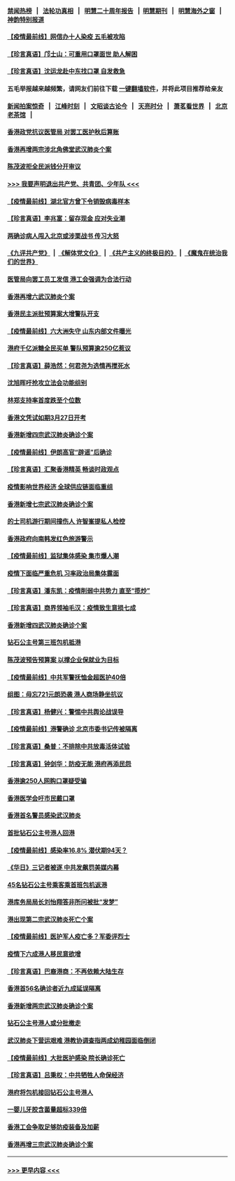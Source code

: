 #### [禁闻热榜](热点新闻.md?=0)  &nbsp;&nbsp;|&nbsp;&nbsp; [法轮功真相](https://github.com/gfw-breaker/truth/blob/master/README.md?=0) &nbsp;&nbsp;|&nbsp;&nbsp; [明慧二十周年报告](https://github.com/gfw-breaker/mh-reports/blob/master/README.md?=0) &nbsp;&nbsp;|&nbsp;&nbsp;[明慧期刊](https://github.com/gfw-breaker/mh-qikan) &nbsp;&nbsp;|&nbsp;&nbsp; [明慧海外之窗](https://github.com/gfw-breaker/mh-news/blob/master/README.md?=0) &nbsp;&nbsp;|&nbsp;&nbsp; [神韵特别报道](https://github.com/gfw-breaker/mh-news/blob/master/shenyun.md?=0)
#### [【疫情最前线】网信办十人染疫 五毛被攻陷](../pages/nsc415/n11903757.md?t=03011331) 
#### [【珍言真语】邝士山：可重用口罩面世 助人解困](../pages/nsc415/n11903875.md?t=03011331) 
#### [【珍言真语】沈运龙赴中东找口罩 自发救急](../pages/nsc415/n11903291.md?t=03011331) 
#### 五毛举报越来越频繁，请网友们前往下载 [一键翻墙软件](https://github.com/gfw-breaker/ssr-accounts)，并将此项目推荐给亲友
#### [新闻拍案惊奇](https://github.com/gfw-breaker/banned-news/blob/master/pages/link4.md) &nbsp;&nbsp;|&nbsp;&nbsp; [江峰时刻](https://github.com/gfw-breaker/banned-news/blob/master/pages/link4.md) &nbsp;&nbsp;|&nbsp;&nbsp; [文昭谈古论今](https://github.com/gfw-breaker/banned-news/blob/master/pages/link4.md) &nbsp;&nbsp;|&nbsp;&nbsp; [天亮时分](https://github.com/gfw-breaker/banned-news/blob/master/pages/link4.md) &nbsp;&nbsp;|&nbsp;&nbsp; [萧茗看世界](https://github.com/gfw-breaker/banned-news/blob/master/pages/link4.md) &nbsp;&nbsp;|&nbsp;&nbsp; [北京老茶馆](https://github.com/gfw-breaker/banned-news/blob/master/pages/link4.md) &nbsp;&nbsp;|&nbsp;&nbsp; 
#### [香港政党抗议医管局 对罢工医护秋后算账](../pages/nsc415/n11901746.md?t=03011331) 
#### [香港再增两宗涉北角佛堂武汉肺炎个案](../pages/nsc415/n11901737.md?t=03011331) 
#### [陈茂波拒全民派钱分开审议](../pages/nsc415/n11901672.md?t=03011331) 
#### [>>> 我要声明退出共产党、共青团、少年队 <<<](https://github.com/begood0513/goodnews/blob/master/quit/letter.md) 
#### [【疫情最前线】湖北官方曾下令销毁病毒样本](../pages/nsc415/n11901518.md?t=03011331) 
#### [【珍言真语】李兆富：留存现金 应对失业潮](../pages/nsc415/n11901448.md?t=03011331) 
#### [两确诊病人闯入北京或涉栗战书 传习大怒](../pages/nsc415/n11901180.md?t=03011331) 
#### [《九评共产党》](https://github.com/begood0513/9ping.md/blob/master/README.md) &nbsp;|&nbsp; [《解体党文化》](../../../../jtdwh.md/blob/master/README.md)  &nbsp;|&nbsp; [《共产主义的终极目的》](../../../../gczydzjmd.md/blob/master/README.md) &nbsp;|&nbsp; [《魔鬼在统治我们的世界》](../../../../mgztzwmdsj.md/blob/master/README.md) 
#### [医管局向罢工员工发信 港工会强调为合法行动](../pages/nsc415/n11898870.md?t=03011331) 
#### [香港再增六武汉肺炎个案](../pages/nsc415/n11898843.md?t=03011331) 
#### [香港民主派批预算案大增警队开支](../pages/nsc415/n11898813.md?t=03011331) 
#### [【疫情最前线】六大洲失守 山东内部文件曝光](../pages/nsc415/n11898455.md?t=03011331) 
#### [港府千亿派糖全民买单 警队预算逾250亿惹议](../pages/nsc415/n11898608.md?t=03011331) 
#### [【珍言真语】薛浩然：何君尧为选情再搅死水](../pages/nsc415/n11898269.md?t=03011331) 
#### [沈旭晖吁抢攻立法会功能组别](../pages/nsc415/n11896084.md?t=03011331) 
#### [林郑支持率首度跌至个位数](../pages/nsc415/n11896058.md?t=03011331) 
#### [香港文凭试如期3月27日开考](../pages/nsc415/n11896055.md?t=03011331) 
#### [香港新增四宗武汉肺炎确诊个案](../pages/nsc415/n11896040.md?t=03011331) 
#### [【疫情最前线】伊朗高官“辟谣”后确诊](../pages/nsc415/n11895902.md?t=03011331) 
#### [【珍言真语】汇聚香港精英 畅谈时政观点](../pages/nsc415/n11895733.md?t=03011331) 
#### [疫情影响世界经济 全球供应链面临重组](../pages/nsc415/n11895634.md?t=03011331) 
#### [香港新增七宗武汉肺炎确诊个案](../pages/nsc415/n11893498.md?t=03011331) 
#### [的士司机游行期间撞伤人 许智峯提私人检控](../pages/nsc415/n11893483.md?t=03011331) 
#### [香港政府向南韩发红色旅游警示](../pages/nsc415/n11893398.md?t=03011331) 
#### [【疫情最前线】监狱集体感染 集市爆人潮](../pages/nsc415/n11893181.md?t=03011331) 
#### [疫情下面临严重危机  习率政治局集体露面](../pages/nsc415/n11893305.md?t=03011331) 
#### [【珍言真语】潘东凯：疫情削弱中共势力 直至“揽炒”](../pages/nsc415/n11892866.md?t=03011331) 
#### [【珍言真语】商界领袖毛汉：疫情致生意损七成](../pages/nsc415/n11890348.md?t=03011331) 
#### [香港新增四武汉肺炎确诊个案](../pages/nsc415/n11890610.md?t=03011331) 
#### [钻石公主号第三班包机抵港](../pages/nsc415/n11890645.md?t=03011331) 
#### [陈茂波预告预算案 以撑企业保就业为目标](../pages/nsc415/n11890574.md?t=03011331) 
#### [【疫情最前线】中共军警抚恤金超医护40倍](../pages/nsc415/n11890458.md?t=03011331) 
#### [组图：毋忘721元朗恐袭 港人商场静坐抗议](../pages/nsc415/n11876882.md?t=03011331) 
#### [【珍言真语】杨健兴：警惕中共舆论战误导](../pages/nsc415/n11888131.md?t=03011331) 
#### [【疫情最前线】港警确诊 北京市委书记传被隔离](../pages/nsc415/n11886872.md?t=03011331) 
#### [【珍言真语】桑普：不排除中共放毒活体试验](../pages/nsc415/n11886832.md?t=03011331) 
#### [【珍言真语】钟剑华：防疫无能 港府再添民怨](../pages/nsc415/n11884504.md?t=03011331) 
#### [香港逾250人网购口罩疑受骗](../pages/nsc415/n11884388.md?t=03011331) 
#### [香港医学会吁市民戴口罩](../pages/nsc415/n11884367.md?t=03011331) 
#### [香港首名警员感染武汉肺炎](../pages/nsc415/n11884357.md?t=03011331) 
#### [首批钻石公主号港人回港](../pages/nsc415/n11884333.md?t=03011331) 
#### [【疫情最前线】感染率16.8% 潜伏期94天？](../pages/nsc415/n11884256.md?t=03011331) 
#### [《华日》三记者被逐 中共发飙罚美媒内幕](../pages/nsc415/n11884184.md?t=03011331) 
#### [45名钻石公主号乘客乘首班包机返港](../pages/nsc415/n11881770.md?t=03011331) 
#### [港库务局局长刘怡翔答非所问被批“发梦”](../pages/nsc415/n11881752.md?t=03011331) 
#### [港出现第二宗武汉肺炎死亡个案](../pages/nsc415/n11881736.md?t=03011331) 
#### [【疫情最前线】医护军人疫亡多？军委评烈士](../pages/nsc415/n11881655.md?t=03011331) 
#### [疫情下六成港人移民意欲增](../pages/nsc415/n11881699.md?t=03011331) 
#### [【珍言真语】巴裔港商：不再依赖大陆生存](../pages/nsc415/n11881126.md?t=03011331) 
#### [香港首56名确诊者近九成延误隔离](../pages/nsc415/n11879079.md?t=03011331) 
#### [香港新增两宗武汉肺炎确诊个案](../pages/nsc415/n11879064.md?t=03011331) 
#### [钻石公主号港人或分批撤走](../pages/nsc415/n11879029.md?t=03011331) 
#### [武汉肺炎下营运艰难 港教协调查指两成幼稚园面临倒闭](../pages/nsc415/n11878989.md?t=03011331) 
#### [【疫情最前线】大批医护感染 院长确诊死亡](../pages/nsc415/n11878595.md?t=03011331) 
#### [【珍言真语】吕秉权：中共牺牲人命保经济](../pages/nsc415/n11878390.md?t=03011331) 
#### [港府将包机接回钻石公主号港人](../pages/nsc415/n11876352.md?t=03011331) 
#### [一婴儿牙胶含菌量超标339倍](../pages/nsc415/n11876336.md?t=03011331) 
#### [香港工会争取足够防疫装备及加薪](../pages/nsc415/n11876313.md?t=03011331) 
#### [香港再增三宗武汉肺炎确诊个案](../pages/nsc415/n11876297.md?t=03011331) 

----
#### [ >>> 更早内容 <<< ](../indexes/nsc415-earlier.md)
